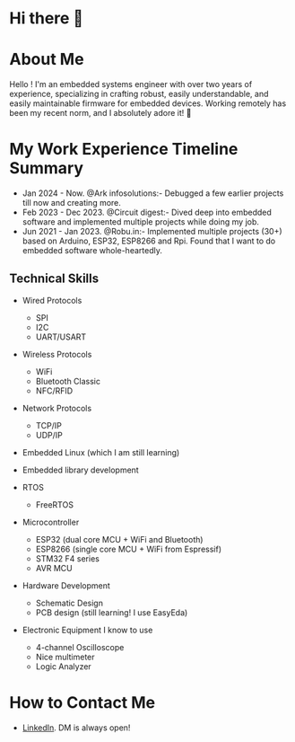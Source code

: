 # Hi there 👋

# About Me

Hello ! I'm an embedded systems engineer with over two years of experience, specializing in crafting robust, easily understandable, and easily maintainable firmware for embedded devices. Working remotely has been my recent norm, and I absolutely adore it! 🌟

# My Work Experience Timeline Summary

* Jan 2024 - Now. @Ark infosolutions:- Debugged a few earlier projects till now and creating more.
* Feb 2023 - Dec 2023. @Circuit digest:- Dived deep into embedded software and implemented multiple projects while doing my job.
* Jun 2021 - Jan 2023. @Robu.in:- Implemented multiple projects (30+) based on Arduino, ESP32, ESP8266 and Rpi. Found that I want to do embedded software whole-heartedly.


## Technical Skills
* Wired Protocols
  * SPI
  * I2C
  * UART/USART

* Wireless Protocols
  * WiFi
  * Bluetooth Classic
  * NFC/RFID
  
* Network Protocols
  * TCP/IP
  * UDP/IP
  
* Embedded Linux (which I am still learning)
* Embedded library development

* RTOS
  * FreeRTOS
 
* Microcontroller
  * ESP32 (dual core MCU + WiFi and Bluetooth)
  * ESP8266 (single core MCU + WiFi from Espressif)
  * STM32 F4 series
  * AVR MCU
  
* Hardware Development
  * Schematic Design
  * PCB design (still learning! I use EasyEda)
 
* Electronic Equipment I know to use
  * 4-channel Oscilloscope
  * Nice multimeter
  * Logic Analyzer



# How to Contact Me
* [LinkedIn](https://www.linkedin.com/in/prathameshbarik/). DM is always open!
